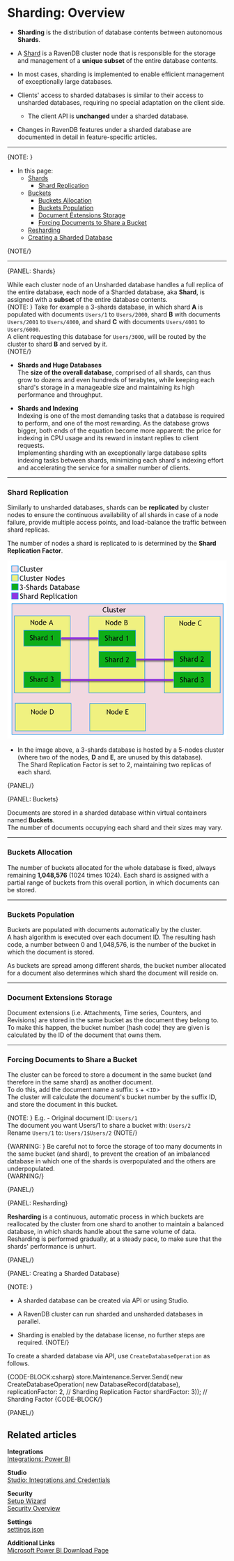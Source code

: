 ﻿# Sharding: Overview

* **Sharding** is the distribution of database contents between autonomous **Shards**.  

* A [Shard](../sharding/overview#shards) is a RavenDB cluster node that is responsible 
  for the storage and management of a **unique subset** of the entire database contents.  

* In most cases, sharding is implemented to enable efficient management of 
  exceptionally large databases.  

* Clients' access to sharded databases is similar to their access to unsharded 
  databases, requiring no special adaptation on the client side.  
   * The client API is **unchanged** under a sharded database.  

* Changes in RavenDB features under a sharded database are documented 
  in detail in feature-specific articles.  

---

{NOTE: }

* In this page:  
  * [Shards](../sharding/overview#shards)  
     * [Shard Replication](../sharding/overview#shard-replication)  
  * [Buckets](../sharding/overview#buckets)  
     * [Buckets Allocation](../sharding/overview#buckets-allocation)  
     * [Buckets Population](../sharding/overview#buckets-population)  
     * [Document Extensions Storage](../sharding/overview#document-extensions-storage)  
     * [Forcing Documents to Share a Bucket](../sharding/overview#forcing-documents-to-share-a-bucket)  
  * [Resharding](../sharding/overview#resharding)  
  * [Creating a Sharded Database](../sharding/overview#creating-a-sharded-database)  

{NOTE/}

---

{PANEL: Shards}

While each cluster node of an Unsharded database handles a full replica 
of the entire database, each node of a Sharded database, aka **Shard**, 
is assigned with a **subset** of the entire database contents.  
{NOTE: }
Take for example a 3-shards database, in which shard **A** is populated with 
documents `Users/1` to `Users/2000`, shard **B** with documents `Users/2001` 
to `Users/4000`, and shard **C** with documents `Users/4001` to `Users/6000`.  
A client requesting this database for `Users/3000`, will be routed by 
the cluster to shard **B** and served by it.  
{NOTE/}

* **Shards and Huge Databases**  
  The **size of the overall database**, comprised of all shards, can thus 
  grow to dozens and even hundreds of terabytes, while keeping each shard's 
  storage in a manageable size and maintaining its high performance and throughput.  

* **Shards and Indexing**  
  Indexing is one of the most demanding tasks that a database is required 
  to perform, and one of the most rewarding. As the database grows bigger, 
  both ends of the equation become more apparent: the price for indexing 
  in CPU usage and its reward in instant replies to client requests.  
  Implementing sharding with an exceptionally large database splits 
  indexing tasks between shards, minimizing each shard's indexing effort 
  and accelerating the service for a smaller number of clients.  

---

### Shard Replication 

Similarly to unsharded databases, shards can be **replicated** by cluster nodes 
to ensure the continuous availability of all shards in case of a node failure, 
provide multiple access points, and load-balance the traffic between shard replicas.  

The number of nodes a shard is replicated to is determined by 
the **Shard Replication Factor**.  

!["Shard Replication"](images/sharding-replication-factor.png "Shard Replication")

* In the image above, a 3-shards database is hosted by a 5-nodes cluster (where 
  two of the nodes, **D** and **E**, are unused by this database).  
  The Shard Replication Factor is set to 2, maintaining two replicas of each shard.  

{PANEL/}

{PANEL: Buckets}

Documents are stored in a sharded database within virtual containers named **Buckets**.  
The number of documents occupying each shard and their sizes may vary.  

---

### Buckets Allocation

The number of buckets allocated for the whole database is fixed, always remaining 
**1,048,576** (1024 times 1024). Each shard is assigned with a partial range of 
buckets from this overall portion, in which documents can be stored.  

---

### Buckets Population

Buckets are populated with documents automatically by the cluster.  
A hash algorithm is executed over each document ID. The resulting 
hash code, a number between 0 and 1,048,576, is the number of the 
bucket in which the document is stored.  

As buckets are spread among different shards, the bucket number 
allocated for a document also determines which shard the document 
will reside on.  

---

### Document Extensions Storage

Document extensions (i.e. Attachments, Time series, Counters, and 
Revisions) are stored in the same bucket as the document they belong to.  
To make this happen, the bucket number (hash code) they are given 
is calculated by the ID of the document that owns them.  

---

### Forcing Documents to Share a Bucket

The cluster can be forced to store a document in the same bucket 
(and therefore in the same shard) as another document.  
To do this, add the document name a suffix: `$` + <`ID`>  
The cluster will calculate the document's bucket number by 
the suffix ID, and store the document in this bucket.  

{NOTE: }
E.g. - 
Original document ID: `Users/1`  
The document you want Users/1 to share a bucket with: `Users/2`  
Rename `Users/1` to: `Users/1$Users/2`
{NOTE/}

{WARNING: }
Be careful not to force the storage of too many documents in the same bucket 
(and shard), to prevent the creation of an imbalanced database in which one 
of the shards is overpopulated and the others are underpopulated.  
{WARNING/}

{PANEL/}

{PANEL: Resharding}

**Resharding** is a continuous, automatic process in which buckets are 
reallocated by the cluster from one shard to another to maintain a balanced 
database, in which shards handle about the same volume of data.  
Resharding is performed gradually, at a steady pace, to make sure that 
the shards' performance is unhurt.  

{PANEL/}

{PANEL: Creating a Sharded Database}

{NOTE: }

* A sharded database can be created via API or using Studio.  

* A RavenDB cluster can run sharded and unsharded databases in parallel.  

* Sharding is enabled by the database license, no further steps are required.
{NOTE/}

To create a sharded database via API, use `CreateDatabaseOperation` as follows.  

{CODE-BLOCK:csharp}
store.Maintenance.Server.Send(
    new CreateDatabaseOperation(
        new DatabaseRecord(database), 
        replicationFactor: 2, // Sharding Replication Factor
        shardFactor: 3)); // Sharding Factor
{CODE-BLOCK/}

{PANEL/}

## Related articles

**Integrations**  
[Integrations: Power BI](../../integrations/postgresql-protocol/power-bi)  

**Studio**  
[Studio: Integrations and Credentials](../../studio/database/settings/integrations)  

**Security**  
[Setup Wizard](../../start/installation/setup-wizard)  
[Security Overview](../../server/security/overview)  

**Settings**  
[settings.json](../../server/configuration/configuration-options#json)  

**Additional Links**  
[Microsoft Power BI Download Page](https://powerbi.microsoft.com/en-us/downloads)  



